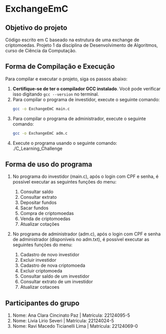 # ExchangeEmC

## Objetivo do projeto
Código escrito em C baseado na estrutura de uma exchange de criptomoedas. Projeto 1 da disciplina de Desenvolvimento de Algoritmos, curso de Ciência da Computação.

## Forma de Compilação e Execução
Para compilar e executar o projeto, siga os passos abaixo:

1. **Certifique-se de ter o compilador GCC instalado**. Você pode verificar isso digitando `gcc --version` no terminal.
2. Para compilar o programa de investidor, execute o seguinte comando:
   ```bash
   gcc -o ExchangeEmC main.c
3. Para compilar o programa de administrador, execute o seguinte comando:
    ```bash
   gcc -o ExchangeEmC adm.c
3. Execute o programa usando o seguinte comando:
  ./C_Learning_Challenge

## Forma de uso do programa

1. No programa do investidor (main.c), após o login com CPF e senha, é possível executar as seguintes funções do menu:
    1. Consultar saldo
    2. Consultar extrato
    3. Depositar fundos
    4. Sacar fundos
    5. Compra de criptomoedas
    6. Venda de criptomoedas
    7. Atualizar cotações

2. No programa de administrador (adm.c), após o login com CPF e senha de administrador (disponíveis no adm.txt), é possível executar as seguintes funções do menu:
    1. Cadastro de novo investidor
    2. Excluir investidor
    3. Cadastro de nova criptomoeda
    4. Excluir criptomoeda
    5. Consultar saldo de um investidor
    6. Consultar extrato de um investidor
    7. Atualizar cotacoes

## Participantes do grupo

1. Nome: Ana Clara Cincinato Paz | Matrícula: 22124095-5
2. Nome: Livia Lirio Severi | Matrícula: 22124024-5
3. Nome: Ravi Macedo Ticianelli Lima | Matrícula: 22124069-0
